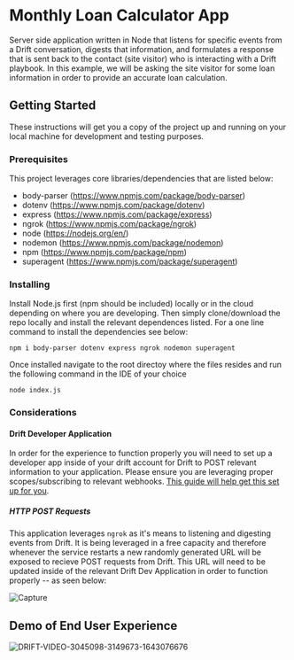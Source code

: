# Monthly Loan Calculator App

Server side application written in Node that listens for specific events from a Drift conversation, digests that information, and formulates a response that is sent back to the contact (site visitor) who is interacting with a Drift playbook. In this example, we will be asking the site visitor for some loan information in order to provide an accurate loan calculation.

## Getting Started

These instructions will get you a copy of the project up and running on your local machine for development and testing purposes.

### Prerequisites

This project leverages core libraries/dependencies that are listed below:


* body-parser (https://www.npmjs.com/package/body-parser)
* dotenv (https://www.npmjs.com/package/dotenv)
* express (https://www.npmjs.com/package/express)
* ngrok (https://www.npmjs.com/package/ngrok)
* node (https://nodejs.org/en/)
* nodemon (https://www.npmjs.com/package/nodemon)
* npm (https://www.npmjs.com/package/npm)
* superagent (https://www.npmjs.com/package/superagent)


### Installing

Install Node.js first (npm should be included) locally or in the cloud depending on where you are developing. Then simply clone/download the repo locally and install the relevant dependences listed. For a one line command to install the dependencies see below:

```
npm i body-parser dotenv express ngrok nodemon superagent
```

Once installed navigate to the root directoy where the files resides and run the following command in the IDE of your choice 
```
node index.js
```

### Considerations

#### Drift Developer Application

In order for the experience to function properly you will need to set up a developer app inside of your drift account for Drift to POST relevant information to your application. Please ensure you are leveraging proper scopes/subscribing to relevant webhooks. [This guide will help get this set up for you](https://devdocs.drift.com/docs/quick-start).

##### HTTP POST Requests
This application leverages `ngrok` as it's means to listening and digesting events from Drift. It is being leveraged in a free capacity and therefore whenever the service restarts a new randomly generated URL will be exposed to recieve POST requests from Drift. This URL will need to be updated inside of the relevant Drift Dev Application in order to function properly -- as seen below: 

![Capture](https://user-images.githubusercontent.com/57994411/151228007-563fafb8-e7e2-438c-98a5-81537987e4e6.JPG)


## Demo of End User Experience
![DRIFT-VIDEO-3045098-3149673-1643076676](https://user-images.githubusercontent.com/57994411/150898234-d06c3218-c1d8-456e-a8bd-7ffccb0ede56.gif)

